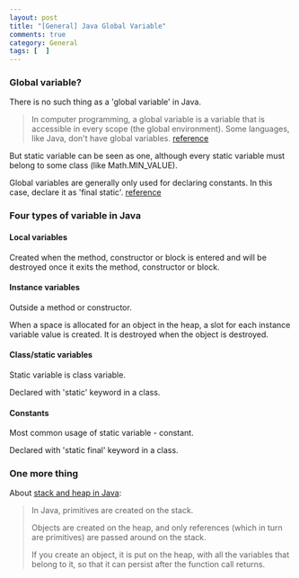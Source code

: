 ```yaml
---
layout: post
title: "[General] Java Global Variable"
comments: true
category: General
tags: [  ]
---
```



### Global variable?

There is no such thing as a 'global variable' in Java. 

> In computer programming, a global variable is a variable that is accessible in every scope (the global environment). Some languages, like Java, don't have global variables. [reference](https://sg.answers.yahoo.com/question/index?qid=20110811104130AA5JrbR)

But static variable can be seen as one, although every static variable must belong to some class (like Math.MIN_VALUE). 

Global variables are generally only used for declaring constants. In this case, declare it as 'final static'. [reference](http://stackoverflow.com/questions/4646577/global-variables-in-java)

### Four types of variable in Java

#### Local variables 

Created when the method, constructor or block is entered and will be destroyed once it exits the method, constructor or block. 

#### Instance variables 

Outside a method or constructor. 

When a space is allocated for an object in the heap, a slot for each instance variable value is created. It is destroyed when the object is destroyed. 

#### Class/static variables

Static variable is class variable. 

Declared with 'static' keyword in a class. 

#### Constants

Most common usage of static variable - constant. 

Declared with 'static final' keyword in a class. 

### One more thing

About [stack and heap in Java](http://programmers.stackexchange.com/a/65289): 

> In Java, primitives are created on the stack. 
>
> Objects are created on the heap, and only references (which in turn are primitives) are passed around on the stack.
>
> If you create an object, it is put on the heap, with all the variables that belong to it, so that it can persist after the function call returns.
